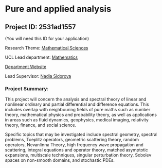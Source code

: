 # Pure and applied analysis

## Project ID: **2531ad1557**
(You will need this ID for your application)

Research Theme: [Mathematical Sciences](../themes/mathematical-sciences.md)

UCL Lead department: [Mathematics](../departments/mathematics.md)

[Department Website](https://www.ucl.ac.uk/maths)

Lead Supervisor: [Nadia Sidorova](https://profiles.ucl.ac.uk/5144)

### Project Summary:

This project will concern the analysis and spectral theory of linear and nonlinear ordinary and partial differential and difference equations. This includes overlap with neighbouring fields of pure maths such as number theory, mathematical physics and probability theory, as well as applications in areas such as fluid dynamics, geophysics, medical imaging, relativity theory, finance, and social science.  

Specific topics that may be investigated include spectral geometry, spectral problems, Toeplitz operators, geometric scattering theory, random operators, Nevanlinna Theory, high frequency wave propagation and scattering, integral equations and operator theory, matched asymptotic expansions, multiscale techniques, singular perturbation theory, Sobolev spaces on non-smooth domains, and stochastic PDEs.
